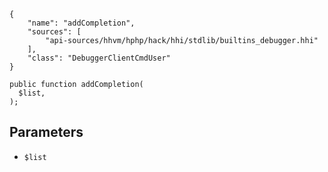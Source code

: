 ``` yamlmeta
{
    "name": "addCompletion",
    "sources": [
        "api-sources/hhvm/hphp/hack/hhi/stdlib/builtins_debugger.hhi"
    ],
    "class": "DebuggerClientCmdUser"
}
```




``` Hack
public function addCompletion(
  $list,
);
```




## Parameters




+ ` $list `
<!-- HHAPIDOC -->
